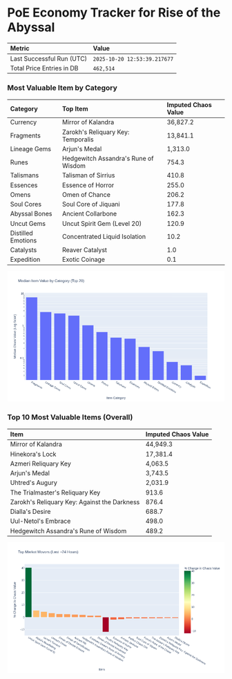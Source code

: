 # PoE Economy Tracker for Rise of the Abyssal

<!-- START_MAINTENANCE -->
| Metric | Value |
|:---|:---|
| Last Successful Run (UTC) | `2025-10-20 12:53:39.217677` |
| Total Price Entries in DB | `462,514` |

<!-- END_MAINTENANCE -->

<!-- START_DATAFRAME_DEBUG -->
<!-- END_DATAFRAME_DEBUG -->

<!-- START_CATEGORY_ANALYSIS -->
### Most Valuable Item by Category
| Category | Top Item | Imputed Chaos Value |
| :--- | :--- | :--- |
| Currency | Mirror of Kalandra | 36,827.2 |
| Fragments | Zarokh's Reliquary Key: Temporalis | 13,841.1 |
| Lineage Gems | Arjun's Medal | 1,313.0 |
| Runes | Hedgewitch Assandra's Rune of Wisdom | 754.3 |
| Talismans | Talisman of Sirrius | 410.8 |
| Essences | Essence of Horror | 255.0 |
| Omens | Omen of Chance | 206.2 |
| Soul Cores | Soul Core of Jiquani | 177.8 |
| Abyssal Bones | Ancient Collarbone | 162.3 |
| Uncut Gems | Uncut Spirit Gem (Level 20) | 120.9 |
| Distilled Emotions | Concentrated Liquid Isolation | 10.2 |
| Catalysts | Reaver Catalyst | 1.0 |
| Expedition | Exotic Coinage | 0.1 |


![Category Analysis Chart](charts/category_analysis.png)
<!-- END_ANALYSIS -->

<!-- START_ANALYSIS -->
### Top 10 Most Valuable Items (Overall)
| Item | Imputed Chaos Value |
| :--- | :--- |
| Mirror of Kalandra | 44,949.3 |
| Hinekora's Lock | 17,381.4 |
| Azmeri Reliquary Key | 4,063.5 |
| Arjun's Medal | 3,743.5 |
| Uhtred's Augury | 2,031.9 |
| The Trialmaster's Reliquary Key | 913.6 |
| Zarokh's Reliquary Key: Against the Darkness | 876.4 |
| Dialla's Desire | 688.7 |
| Uul-Netol's Embrace | 498.0 |
| Hedgewitch Assandra's Rune of Wisdom | 489.2 |


![Market Movers Chart](charts/market_movers.png)
<!-- END_ANALYSIS -->
